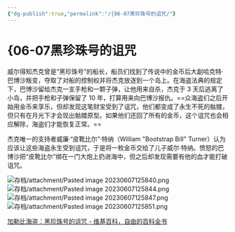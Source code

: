 ```yaml
---
{"dg-publish":true,"permalink":"/{06-07黑珍珠号的诅咒/"}
---
```


# {06-07黑珍珠号的诅咒

威尔得知杰克曾是“黑珍珠号”的船长，船员们找到了传说中的金币后大副哈克特·巴博沙叛变，夺取了对船的控制权并将杰克放逐到一个岛上。在海盗法典的规定下，巴博沙留给杰克一支手枪和一颗子弹，让他用来自杀，杰克于 3 天后逃离了小岛，并把手枪和子弹保留了 10 年，打算用来向巴博沙报仇。==众海盗们之后开始用金币来享乐，但却发现这笔财宝受到了诅咒，他们都变成了永生不死的骷髅，但只有在月光下才会现出骷髅原型。如果他们还回了所有的金币，这个诅咒也会相应解除，海盗们才能恢复正常。==

杰克唯一的支持者威廉·“皮靴比尔”·特纳（William "Bootstrap Bill" Turner）认为应该让这些海盗永生受到诅咒，于是将一枚金币交给了儿子威尔·特纳。愤怒的巴博沙把“皮靴比尔”绑在一门大炮上扔进海中，但之后却发现需要有他的血才能打破诅咒。

![存档/attachment/Pasted image 20230607125840.png](/img/user/%E5%AD%98%E6%A1%A3/attachment/Pasted%20image%2020230607125840.png)
![存档/attachment/Pasted image 20230607125844.png](/img/user/%E5%AD%98%E6%A1%A3/attachment/Pasted%20image%2020230607125844.png)
![存档/attachment/Pasted image 20230607125847.png](/img/user/%E5%AD%98%E6%A1%A3/attachment/Pasted%20image%2020230607125847.png)
![存档/attachment/Pasted image 20230607125851.png](/img/user/%E5%AD%98%E6%A1%A3/attachment/Pasted%20image%2020230607125851.png)

[加勒比海盗：黑珍珠号的诅咒 - 维基百科，自由的百科全书](https://zh.wikipedia.org/zh-hans/%E5%8A%A0%E5%8B%92%E6%AF%94%E6%B5%B7%E7%9B%97%EF%BC%9A%E9%BB%91%E7%8F%8D%E7%8F%A0%E5%8F%B7%E7%9A%84%E8%AF%85%E5%92%92)